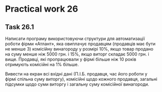 # Practical work 26

## Task 26.1
Написати програму використовуючи структури для автоматизації роботи фірми «Атлант», яка овиплачує продавцям (продавців має бути не менше 3) комісійну винагороду у розмірі 10%, якщо товар продано на суму менше ніж 5000 грн. і 15%, якщо виторг складає 5000 грн. і вище. Продавці, які пропрацювали у фірмі більше ніж 10 років отримують комісійні на 1% більше.

Вивести на екран всі вхідні дані (П.І.Б. продавця, час його роботи у фірмі спільна суму виторгу), комісійні щодо кожного продавця, загальні підсумки щодо суми виторгу і загальну суму комісійної винагороди.
